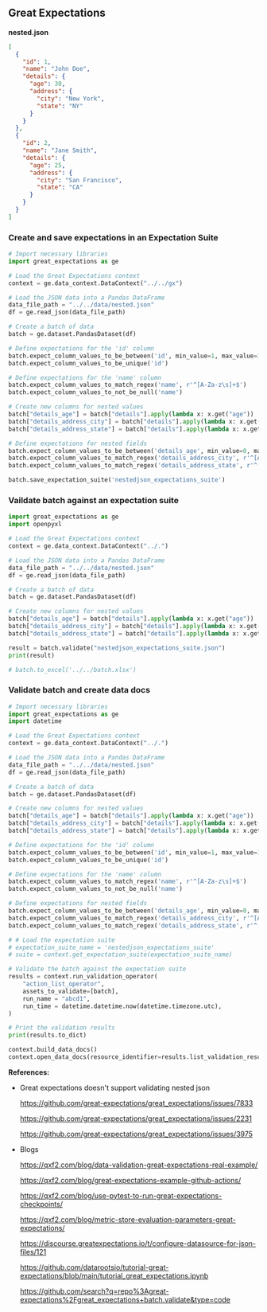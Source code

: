 
## Great Expectations

**nested.json**

```nested.json
[
  {
    "id": 1,
    "name": "John Doe",
    "details": {
      "age": 30,
      "address": {
        "city": "New York",
        "state": "NY"
      }
    }
  },
  {
    "id": 2,
    "name": "Jane Smith",
    "details": {
      "age": 25,
      "address": {
        "city": "San Francisco",
        "state": "CA"
      }
    }
  }
]
```

### Create and save expectations in an Expectation Suite
```python
# Import necessary libraries
import great_expectations as ge

# Load the Great Expectations context
context = ge.data_context.DataContext("../../gx")

# Load the JSON data into a Pandas DataFrame
data_file_path = "../../data/nested.json"
df = ge.read_json(data_file_path)

# Create a batch of data
batch = ge.dataset.PandasDataset(df)

# Define expectations for the 'id' column
batch.expect_column_values_to_be_between('id', min_value=1, max_value=100)
batch.expect_column_values_to_be_unique('id')

# Define expectations for the 'name' column
batch.expect_column_values_to_match_regex('name', r'^[A-Za-z\s]+$')
batch.expect_column_values_to_not_be_null('name')

# Create new columns for nested values
batch["details_age"] = batch["details"].apply(lambda x: x.get("age"))
batch["details_address_city"] = batch["details"].apply(lambda x: x.get("address").get("city"))
batch["details_address_state"] = batch["details"].apply(lambda x: x.get("address").get("state"))

# Define expectations for nested fields
batch.expect_column_values_to_be_between('details_age', min_value=0, max_value=120)
batch.expect_column_values_to_match_regex('details_address_city', r'^[A-Za-z\s]+$')
batch.expect_column_values_to_match_regex('details_address_state', r'^[A-Za-z\s]+$')

batch.save_expectation_suite('nestedjson_expectations_suite')
```

### Vaildate batch against an expectation suite
```python
import great_expectations as ge
import openpyxl

# Load the Great Expectations context
context = ge.data_context.DataContext("../.")

# Load the JSON data into a Pandas DataFrame
data_file_path = "../../data/nested.json"
df = ge.read_json(data_file_path)

# Create a batch of data
batch = ge.dataset.PandasDataset(df)

# Create new columns for nested values
batch["details_age"] = batch["details"].apply(lambda x: x.get("age"))
batch["details_address_city"] = batch["details"].apply(lambda x: x.get("address").get("city"))
batch["details_address_state"] = batch["details"].apply(lambda x: x.get("address").get("state"))

result = batch.validate("nestedjson_expectations_suite.json")
print(result)

# batch.to_excel('../../batch.xlsx')
```

### Validate batch and create data docs
```python
# Import necessary libraries
import great_expectations as ge
import datetime

# Load the Great Expectations context
context = ge.data_context.DataContext("../.")

# Load the JSON data into a Pandas DataFrame
data_file_path = "../../data/nested.json"
df = ge.read_json(data_file_path)

# Create a batch of data
batch = ge.dataset.PandasDataset(df)

# Create new columns for nested values
batch["details_age"] = batch["details"].apply(lambda x: x.get("age"))
batch["details_address_city"] = batch["details"].apply(lambda x: x.get("address").get("city"))
batch["details_address_state"] = batch["details"].apply(lambda x: x.get("address").get("state"))

# Define expectations for the 'id' column
batch.expect_column_values_to_be_between('id', min_value=1, max_value=100)
batch.expect_column_values_to_be_unique('id')

# Define expectations for the 'name' column
batch.expect_column_values_to_match_regex('name', r'^[A-Za-z\s]+$')
batch.expect_column_values_to_not_be_null('name')

# Define expectations for nested fields
batch.expect_column_values_to_be_between('details_age', min_value=0, max_value=120)
batch.expect_column_values_to_match_regex('details_address_city', r'^[A-Za-z\s]+$')
batch.expect_column_values_to_match_regex('details_address_state', r'^[A-Za-z\s]+$')

# # Load the expectation suite
# expectation_suite_name = 'nestedjson_expectations_suite'
# suite = context.get_expectation_suite(expectation_suite_name)

# Validate the batch against the expectation suite
results = context.run_validation_operator(
    "action_list_operator", 
    assets_to_validate=[batch],
    run_name = "abcd1",
    run_time = datetime.datetime.now(datetime.timezone.utc),
)

# Print the validation results
print(results.to_dict)

context.build_data_docs()
context.open_data_docs(resource_identifier=results.list_validation_result_identifiers()[0])
```

**References:**
- Great expectations doesn't support validating nested json
  
    https://github.com/great-expectations/great_expectations/issues/7833
  
    https://github.com/great-expectations/great_expectations/issues/2231
  
    https://github.com/great-expectations/great_expectations/issues/3975

- Blogs

    https://qxf2.com/blog/data-validation-great-expectations-real-example/
    
    https://qxf2.com/blog/great-expectations-example-github-actions/
    
    https://qxf2.com/blog/use-pytest-to-run-great-expectations-checkpoints/
    
    https://qxf2.com/blog/metric-store-evaluation-parameters-great-expectations/
    
    https://discourse.greatexpectations.io/t/configure-datasource-for-json-files/121
     
    https://github.com/datarootsio/tutorial-great-expectations/blob/main/tutorial_great_expectations.ipynb
     
    https://github.com/search?q=repo%3Agreat-expectations%2Fgreat_expectations+batch.validate&type=code
